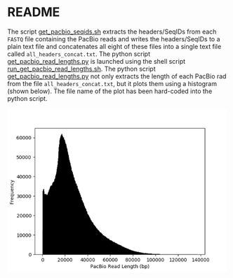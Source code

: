 # README

The script [get_pacbio_seqids.sh](get_pacbio_seqids.sh) extracts the headers/SeqIDs from each ```FASTQ``` file containing the PacBio reads and writes the headers/SeqIDs to a plain text file and concatenates all eight of these files into a single text file called ```all_headers_concat.txt```. The python script [get_pacbio_read_lengths.py](get_pacbio_read_lengths.py) is launched using the shell script [run_get_pacbio_read_lengths.sh](run_get_pacbio_read_lengths.sh). The python script [get_pacbio_read_lengths.py](get_pacbio_read_lengths.py) not only extracts the length of each PacBio rad from the file ```all_headers_concat.txt```, but it plots them using a histogram (shown below). The file name of the plot has been hard-coded into the python script.

<img src="pacbio_length_distr.png" width="500">
